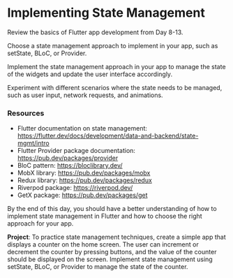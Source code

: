 # Implementing State Management

Review the basics of Flutter app development from Day 8-13.

Choose a state management approach to implement in your app, such as setState, BLoC, or Provider.

Implement the state management approach in your app to manage the state of the widgets and update the user interface accordingly.

Experiment with different scenarios where the state needs to be managed, such as user input, network requests, and animations.

### Resources

- Flutter documentation on state management: https://flutter.dev/docs/development/data-and-backend/state-mgmt/intro
- Flutter Provider package documentation: https://pub.dev/packages/provider
- BloC pattern: https://bloclibrary.dev/
- MobX library: https://pub.dev/packages/mobx
- Redux library: https://pub.dev/packages/redux
- Riverpod package: https://riverpod.dev/
- GetX package: https://pub.dev/packages/get

By the end of this day, you should have a better understanding of how to implement state management in Flutter and how to choose the right approach for your app.

**Project**: To practice state management techniques, create a simple app that displays a counter on the home screen. The user can increment or decrement the counter by pressing buttons, and the value of the counter should be displayed on the screen. Implement state management using setState, BLoC, or Provider to manage the state of the counter.